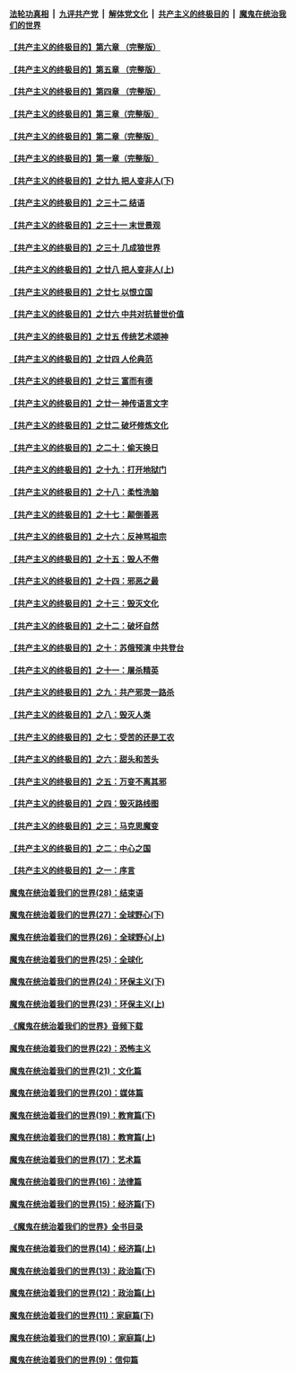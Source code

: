 ####  [法轮功真相](../../../../basic/blob/master/README.md?t=08271926) &nbsp;|&nbsp; [九评共产党](../../../../9ping.md/blob/master/README.md?t=08271926) &nbsp;|&nbsp; [解体党文化](../../../../jtdwh.md/blob/master/README.md?t=08271926)  &nbsp;|&nbsp; [共产主义的终极目的](../../../../gczydzjmd.md/blob/master/README.md?t=08271926) &nbsp;|&nbsp; [魔鬼在统治我们的世界](../../../../mgztzwmdsj.md/blob/master/README.md?t=08271926) 

#### [【共产主义的终极目的】第六章 （完整版）](../pages/nsc422/n11428913.md?t=08271926) 

#### [【共产主义的终极目的】第五章 （完整版）](../pages/nsc422/n11428912.md?t=08271926) 

#### [【共产主义的终极目的】第四章 （完整版）](../pages/nsc422/n11428907.md?t=08271926) 

#### [【共产主义的终极目的】第三章（完整版）](../pages/nsc422/n11428848.md?t=08271926) 

#### [【共产主义的终极目的】第二章（完整版）](../pages/nsc422/n11428831.md?t=08271926) 

#### [【共产主义的终极目的】第一章（完整版）](../pages/nsc422/n11417651.md?t=08271926) 

#### [【共产主义的终极目的】之廿九 把人变非人(下)](../pages/nsc422/n11344140.md?t=08271926) 

#### [【共产主义的终极目的】之三十二 结语](../pages/nsc422/n11360535.md?t=08271926) 

#### [【共产主义的终极目的】之三十一 末世景观](../pages/nsc422/n11351129.md?t=08271926) 

#### [【共产主义的终极目的】之三十 几成狼世界](../pages/nsc422/n11348280.md?t=08271926) 

#### [【共产主义的终极目的】之廿八 把人变非人(上)](../pages/nsc422/n11340492.md?t=08271926) 

#### [【共产主义的终极目的】之廿七 以恨立国](../pages/nsc422/n11336944.md?t=08271926) 

#### [【共产主义的终极目的】之廿六 中共对抗普世价值](../pages/nsc422/n11324785.md?t=08271926) 

#### [【共产主义的终极目的】之廿五 传统艺术颂神](../pages/nsc422/n11296396.md?t=08271926) 

#### [【共产主义的终极目的】之廿四 人伦典范](../pages/nsc422/n11296397.md?t=08271926) 

#### [【共产主义的终极目的】之廿三 富而有德](../pages/nsc422/n11283598.md?t=08271926) 

#### [【共产主义的终极目的】之廿一 神传语言文字](../pages/nsc422/n11263265.md?t=08271926) 

#### [【共产主义的终极目的】之廿二 破坏修炼文化](../pages/nsc422/n11245728.md?t=08271926) 

#### [【共产主义的终极目的】之二十：偷天换日](../pages/nsc422/n11238846.md?t=08271926) 

#### [【共产主义的终极目的】之十九：打开地狱门](../pages/nsc422/n11206376.md?t=08271926) 

#### [【共产主义的终极目的】之十八：柔性洗脑](../pages/nsc422/n11199994.md?t=08271926) 

#### [【共产主义的终极目的】之十七：颠倒善恶](../pages/nsc422/n11179782.md?t=08271926) 

#### [【共产主义的终极目的】之十六：反神骂祖宗](../pages/nsc422/n11166798.md?t=08271926) 

#### [【共产主义的终极目的】之十五：毁人不倦](../pages/nsc422/n11166792.md?t=08271926) 

#### [【共产主义的终极目的】之十四：邪恶之最](../pages/nsc422/n11150249.md?t=08271926) 

#### [【共产主义的终极目的】之十三：毁灭文化](../pages/nsc422/n11135227.md?t=08271926) 

#### [【共产主义的终极目的】之十二：破坏自然](../pages/nsc422/n11135214.md?t=08271926) 

#### [【共产主义的终极目的】之十：苏俄预演 中共登台](../pages/nsc422/n11118424.md?t=08271926) 

#### [【共产主义的终极目的】之十一：屠杀精英](../pages/nsc422/n11118442.md?t=08271926) 

#### [【共产主义的终极目的】之九：共产邪灵一路杀](../pages/nsc422/n11114139.md?t=08271926) 

#### [【共产主义的终极目的】之八：毁灭人类](../pages/nsc422/n11108503.md?t=08271926) 

#### [【共产主义的终极目的】之七：受苦的还是工农](../pages/nsc422/n11101809.md?t=08271926) 

#### [【共产主义的终极目的】之六：甜头和苦头](../pages/nsc422/n11096971.md?t=08271926) 

#### [【共产主义的终极目的】之五：万变不离其邪](../pages/nsc422/n11091285.md?t=08271926) 

#### [【共产主义的终极目的】之四：毁灭路线图](../pages/nsc422/n11086284.md?t=08271926) 

#### [【共产主义的终极目的】之三：马克思魔变](../pages/nsc422/n11061941.md?t=08271926) 

#### [【共产主义的终极目的】之二：中心之国](../pages/nsc422/n11047728.md?t=08271926) 

#### [【共产主义的终极目的】之一：序言](../pages/nsc422/n11086077.md?t=08271926) 

#### [魔鬼在统治着我们的世界(28)：结束语](../pages/nsc422/n10936246.md?t=08271926) 

#### [魔鬼在统治着我们的世界(27)：全球野心(下)](../pages/nsc422/n10928319.md?t=08271926) 

#### [魔鬼在统治着我们的世界(26)：全球野心(上)](../pages/nsc422/n10900318.md?t=08271926) 

#### [魔鬼在统治着我们的世界(25)：全球化](../pages/nsc422/n10788205.md?t=08271926) 

#### [魔鬼在统治着我们的世界(24)：环保主义(下)](../pages/nsc422/n10695307.md?t=08271926) 

#### [魔鬼在统治着我们的世界(23)：环保主义(上)](../pages/nsc422/n10688613.md?t=08271926) 

#### [《魔鬼在统治着我们的世界》音频下载](../pages/nsc422/n10635553.md?t=08271926) 

#### [魔鬼在统治着我们的世界(22)：恐怖主义](../pages/nsc422/n10614727.md?t=08271926) 

#### [魔鬼在统治着我们的世界(21)：文化篇](../pages/nsc422/n10597706.md?t=08271926) 

#### [魔鬼在统治着我们的世界(20)：媒体篇](../pages/nsc422/n10586579.md?t=08271926) 

#### [魔鬼在统治着我们的世界(19)：教育篇(下)](../pages/nsc422/n10564808.md?t=08271926) 

#### [魔鬼在统治着我们的世界(18)：教育篇(上)](../pages/nsc422/n10526970.md?t=08271926) 

#### [魔鬼在统治着我们的世界(17)：艺术篇](../pages/nsc422/n10499093.md?t=08271926) 

#### [魔鬼在统治着我们的世界(16)：法律篇](../pages/nsc422/n10485969.md?t=08271926) 

#### [魔鬼在统治着我们的世界(15)：经济篇(下)](../pages/nsc422/n10469975.md?t=08271926) 

#### [《魔鬼在统治着我们的世界》全书目录](../pages/nsc422/n10464261.md?t=08271926) 

#### [魔鬼在统治着我们的世界(14)：经济篇(上)](../pages/nsc422/n10457370.md?t=08271926) 

#### [魔鬼在统治着我们的世界(13)：政治篇(下)](../pages/nsc422/n10448270.md?t=08271926) 

#### [魔鬼在统治着我们的世界(12)：政治篇(上)](../pages/nsc422/n10444576.md?t=08271926) 

#### [魔鬼在统治着我们的世界(11)：家庭篇(下)](../pages/nsc422/n10440961.md?t=08271926) 

#### [魔鬼在统治着我们的世界(10)：家庭篇(上)](../pages/nsc422/n10435448.md?t=08271926) 

#### [魔鬼在统治着我们的世界(9)：信仰篇](../pages/nsc422/n10432159.md?t=08271926) 

